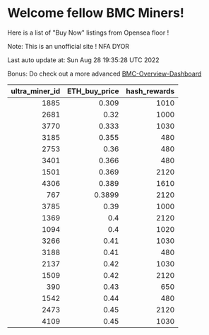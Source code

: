 # Welcome fellow BMC Miners!
Here is a list of "Buy Now" listings from Opensea floor !

Note: This is an unofficial site ! NFA DYOR

Last auto update at: Sun Aug 28 19:35:28 UTC 2022

Bonus: Do check out a more advanced [BMC-Overview-Dashboard](https://dune.com/defifunk/BMC-Overview-Dashboard)


|   ultra_miner_id |   ETH_buy_price |   hash_rewards |
|-----------------:|----------------:|---------------:|
|             1885 |          0.309  |           1010 |
|             2681 |          0.32   |           1000 |
|             3770 |          0.333  |           1030 |
|             3185 |          0.355  |            480 |
|             2753 |          0.36   |            480 |
|             3401 |          0.366  |            480 |
|             1501 |          0.369  |           2120 |
|             4306 |          0.389  |           1610 |
|              767 |          0.3899 |           2120 |
|             3785 |          0.39   |           1000 |
|             1369 |          0.4    |           2120 |
|             1094 |          0.4    |           1020 |
|             3266 |          0.41   |           1030 |
|             3188 |          0.41   |            480 |
|             2137 |          0.42   |           1030 |
|             1509 |          0.42   |           2120 |
|              390 |          0.43   |            650 |
|             1542 |          0.44   |            480 |
|             2473 |          0.45   |           2120 |
|             4109 |          0.45   |           1030 |
